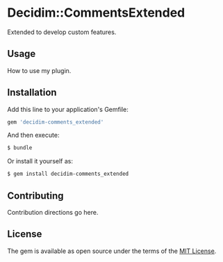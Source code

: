 # Decidim::CommentsExtended
Extended to develop custom features.

## Usage
How to use my plugin.

## Installation
Add this line to your application's Gemfile:

```ruby
gem 'decidim-comments_extended'
```

And then execute:
```bash
$ bundle
```

Or install it yourself as:
```bash
$ gem install decidim-comments_extended
```

## Contributing
Contribution directions go here.

## License
The gem is available as open source under the terms of the [MIT License](https://opensource.org/licenses/MIT).
